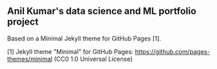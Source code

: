## Anil Kumar's data science and ML portfolio project

Based on a Minimal Jekyll theme for GitHub Pages [1].

[1] Jekyll theme "Minimal" for GitHub Pages: https://github.com/pages-themes/minimal (CC0 1.0 Universal License)
